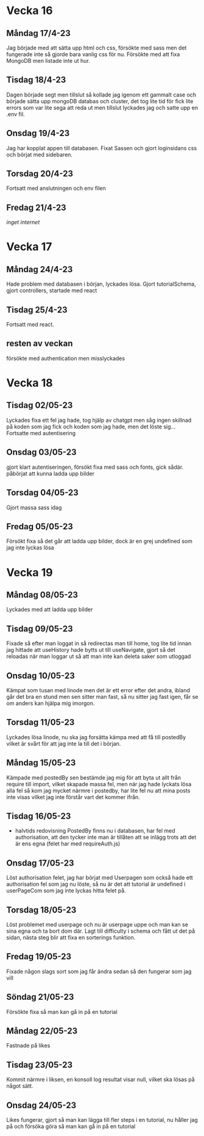 # Vecka 16
## Måndag 17/4-23
Jag började med att sätta upp html och css, försökte med sass men det fungerade inte så gjorde bara vanlig css för nu. Försökte med att fixa MongoDB men listade inte ut hur.

## Tisdag 18/4-23
Dagen började segt men tillslut så kollade jag igenom ett gammalt case och började sätta upp mongoDB databas och cluster, det tog lite tid för fick lite errors som var lite sega att reda ut men tillslut lyckades jag och satte upp en .env fil.

## Onsdag 19/4-23
Jag har kopplat appen till databasen. Fixat Sassen och gjort loginsidans css och börjat med sidebaren. 

## Torsdag 20/4-23
Fortsatt med anslutningen och env filen

## Fredag 21/4-23 
*inget internet*

# Vecka 17
## Måndag 24/4-23
Hade problem med databasen i början, lyckades lösa. 
Gjort tutorialSchema, gjort controllers, startade med react

## Tisdag 25/4-23
Fortsatt med react.

## resten av veckan
försökte med authentication men misslyckades

# Vecka 18
## Tisdag 02/05-23
Lyckades fixa ett fel jag hade, tog hjälp av chatgpt men såg ingen skillnad på koden som jag fick och koden som jag hade, men det löste sig...
Fortsatte med autentisering

## Onsdag 03/05-23
gjort klart autentiseringen, försökt fixa med sass och fonts, gick sådär. 
påbörjat att kunna ladda upp bilder

## Torsdag 04/05-23
Gjort massa sass idag

## Fredag 05/05-23
Försökt fixa så det går att ladda upp bilder, dock är en grej undefined som jag inte lyckas lösa

# Vecka 19
## Måndag 08/05-23
Lyckades med att ladda upp bilder 

## Tisdag 09/05-23
Fixade så efter man loggat in så redirectas man till home, tog lite tid innan jag hittade att useHistory hade bytts ut till useNavigate, gjort så det reloadas när man loggar ut så att man inte kan deleta saker som utloggad


## Onsdag 10/05-23
Kämpat som tusan med linode men det är ett error efter det andra, ibland går det bra en stund men sen sitter man fast, så nu sitter jag fast igen, får se om anders kan hjälpa mig imorgon.

## Torsdag 11/05-23
Lyckades lösa linode, nu ska jag forsätta kämpa med att få till postedBy vilket är svårt för att jag inte la till det i början. 

## Måndag 15/05-23
Kämpade med postedBy sen bestämde jag mig för att byta ut allt från require till import, vilket skapade massa fel, men när jag hade lyckats lösa alla fel så kom jag mycket närmre i postedby, har lite fel nu att mina posts inte visas vilket jag inte förstår vart det kommer ifrån.

## Tisdag 16/05-23
* halvtids redovisning
PostedBy finns nu i databasen, har fel med authorisation, att den tycker inte man är tillåten att se inlägg trots att det är ens egna (felet har med requireAuth.js)

## Onsdag 17/05-23
Löst authorisation felet, jag har börjat med Userpagen som också hade ett authorisation fel som jag nu löste, så nu är det att tutorial är undefined i userPageCom som jag inte lyckas hitta felet på.

## Torsdag 18/05-23
Löst problemet med userpage och nu är userpage uppe och man kan se sina egna och ta bort dom där. Lagt till difficulty i schema och fått ut det på sidan, nästa steg blir att fixa en sorterings funktion.

## Fredag 19/05-23
Fixade någon slags sort som jag får ändra sedan så den fungerar som jag vill

## Söndag 21/05-23
Försökte fixa så man kan gå in på en tutorial

## Måndag 22/05-23
Fastnade på likes 

## Tisdag 23/05-23
Kommit närmre i liksen, en konsoll log resultat visar null, vilket ska lösas på något sätt.

## Onsdag 24/05-23
Likes fungerar, gjort så man kan lägga till fler steps i en tutorial, nu håller jag på och försöka göra så man kan gå in på en tutorial